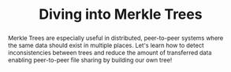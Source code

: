 ---
slug: pedro-tavares
name: Pedro Tavares
position: Software Engineer
company: Talkdesk
twitter: ordepdev
photo: pedro-tavares.jpg
title: Diving into Merkle Trees
abstract: Merkle Trees are especially useful in distributed, peer-to-peer systems where the same data should exist in multiple places. Let's learn how to detect inconsistencies between trees and reduce the amount of transferred data enabling peer-to-peer file sharing by building our own tree!
---